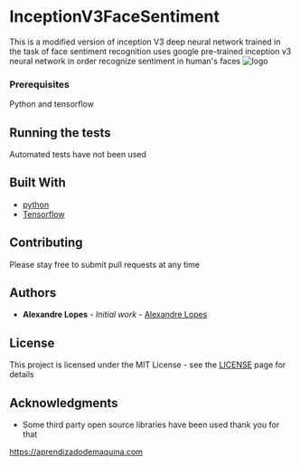 # InceptionV3FaceSentiment
This is a modified version of inception V3 deep neural network trained in the task of face sentiment recognition uses google pre-trained inception v3 neural network in order recognize sentiment in human's faces
![logo](https://upload.wikimedia.org/wikipedia/commons/thumb/1/11/TensorFlowLogo.svg/1200px-TensorFlowLogo.svg.png)


### Prerequisites

Python and tensorflow

## Running the tests

Automated tests have not been used 

## Built With
* [python](https://python.org)
* [Tensorflow](https://https://www.tensorflow.org)

## Contributing

Please stay free to submit pull requests at any time

## Authors

* **Alexandre Lopes** - *Initial work* - [Alexandre Lopes](http://alexandre-lopes.com)

## License

This project is licensed under the MIT License - see the [LICENSE](https://en.wikipedia.org/wiki/MIT_License) page for details

## Acknowledgments

* Some third party open source libraries have been used thank you for that


https://aprendizadodemaquina.com






